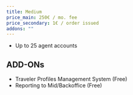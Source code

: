 ```yaml
---
title: Medium
price_main: 250€ / mo. fee
price_secondary: 1€ / order issued
addons: ""
---
```

* Up to 25 agent accounts

## ADD-ONs

* Traveler Profiles Management System (Free)
* Reporting to Mid/Backoffice (Free)